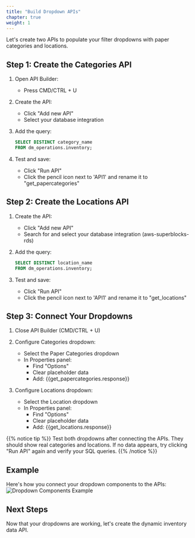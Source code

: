 ```yaml
---
title: "Build Dropdown APIs"
chapter: true
weight: 1
---
```


Let's create two APIs to populate your filter dropdowns with paper categories and locations.

## Step 1: Create the Categories API

1. Open API Builder:

   - Press CMD/CTRL + U
2. Create the API:

   - Click "Add new API"
   - Select your database integration

3. Add the query:

   ```sql
   SELECT DISTINCT category_name
   FROM dm_operations.inventory;
   ```

4. Test and save:

   - Click "Run API"
   - Click the pencil icon next to 'API1' and rename it to "get_papercategories"


## Step 2: Create the Locations API

1. Create the API:

   - Click "Add new API"
   - Search for and select your database integration (aws-superblocks-rds)

2. Add the query:

   ```sql
   SELECT DISTINCT location_name
   FROM dm_operations.inventory;
   ```

3. Test and save:

   - Click "Run API"
   - Click the pencil icon next to 'API1' and rename it to "get_locations"


## Step 3: Connect Your Dropdowns

1. Close API Builder (CMD/CTRL + U)

2. Configure Categories dropdown:

   - Select the Paper Categories dropdown
   - In Properties panel:
     - Find "Options"
     - Clear placeholder data
     - Add: {{get_papercategories.response}}

3. Configure Locations dropdown:

   - Select the Location dropdown
   - In Properties panel:
     - Find "Options"
     - Clear placeholder data
     - Add: {{get_locations.response}}

{{% notice tip %}}
Test both dropdowns after connecting the APIs. They should show real categories and locations. If no data appears, try clicking "Run API" again and verify your SQL queries.
{{% /notice %}}

## Example

Here's how you connect your dropdown components to the APIs:
![Dropdown Components Example](/images/gifs/dropdown-api-example.gif)

## Next Steps

Now that your dropdowns are working, let's create the dynamic inventory data API.
